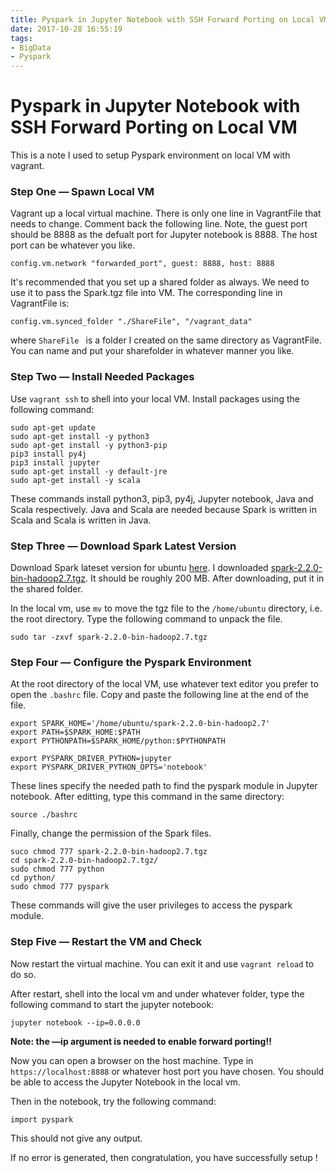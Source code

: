 ```yaml
---
title: Pyspark in Jupyter Notebook with SSH Forward Porting on Local VM
date: 2017-10-28 16:55:19
tags: 
- BigData
- Pyspark
---
```


# Pyspark in Jupyter Notebook with SSH Forward Porting on Local VM

This is a note I used to setup Pyspark environment on local VM with vagrant. 

### Step One — Spawn Local VM

Vagrant up a local virtual machine. There is only one line in VagrantFile that needs to change. Comment back the following line. Note, the guest port should be 8888 as the defualt port for Jupyter notebook is 8888. The host port can be whatever you like. 

```
config.vm.network "forwarded_port", guest: 8888, host: 8888
```

It's recommended that you set up a shared folder as always. We need to use it to pass the Spark.tgz file into VM. The corresponding line in VagrantFile is:

```
config.vm.synced_folder "./ShareFile", "/vagrant_data"
```

where `ShareFile ` is a folder I created on the same directory as VagrantFile. You can name and put your sharefolder in whatever manner you like.



### Step Two — Install Needed Packages

Use `vagrant ssh` to shell into your local VM. Install packages using the following command:

```
sudo apt-get update
sudo apt-get install -y python3
sudo apt-get install -y python3-pip
pip3 install py4j
pip3 install jupyter
sudo apt-get install -y default-jre
sudo apt-get install -y scala
```

These commands install python3, pip3, py4j,  Jupyter notebook, Java and Scala respectively. Java and Scala are needed because Spark is written in Scala and Scala is written in Java.



### Step Three — Download Spark Latest Version

Download Spark lateset version for ubuntu <a href="https://spark.apache.org/downloads.html">here</a>. I downloaded [spark-2.2.0-bin-hadoop2.7.tgz](https://www.apache.org/dyn/closer.lua/spark/spark-2.2.0/spark-2.2.0-bin-hadoop2.7.tgz). It should be roughly 200 MB. After downloading, put it in the shared folder.

In the local vm, use `mv` to move the tgz file to the `/home/ubuntu` directory, i.e. the root directory. Type the following command to unpack the file. 

```
sudo tar -zxvf spark-2.2.0-bin-hadoop2.7.tgz
```



### Step Four — Configure the Pyspark Environment

At the root directory of the local VM, use whatever text editor you prefer to open the `.bashrc` file. Copy and paste the following line at the end of the file.

```
export SPARK_HOME='/home/ubuntu/spark-2.2.0-bin-hadoop2.7'
export PATH=$SPARK_HOME:$PATH
export PYTHONPATH=$SPARK_HOME/python:$PYTHONPATH

export PYSPARK_DRIVER_PYTHON=jupyter
export PYSPARK_DRIVER_PYTHON_OPTS='notebook'
```

These lines specify the needed path to find the pyspark module in Jupyter notebook. After editting, type this command in the same directory:

```
source ./bashrc
```

Finally, change the permission of the Spark files. 

```
suco chmod 777 spark-2.2.0-bin-hadoop2.7.tgz
cd spark-2.2.0-bin-hadoop2.7.tgz/
sudo chmod 777 python 
cd python/
sudo chmod 777 pyspark
```

These commands will give the user privileges to access the pyspark module. 



### Step Five — Restart the VM and Check

Now restart the virtual machine. You can exit it and use `vagrant reload` to do so. 

After restart, shell into the local vm and under whatever folder, type the following command to start the jupyter notebook:

```
jupyter notebook --ip=0.0.0.0
```

**Note: the —ip argument is needed to enable forward porting!!**

Now you can open a browser on the host machine. Type in `https://localhost:8888` or whatever host port you have chosen. You should be able to access the Jupyter Notebook in the local vm. 

Then in the notebook, try the following command:

```
import pyspark
```

This should not give any output.

If no error is generated, then congratulation, you have successfully setup !

